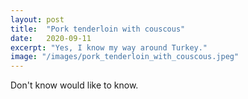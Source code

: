 ```yaml
---
layout: post
title:  "Pork tenderloin with couscous"
date:   2020-09-11
excerpt: "Yes, I know my way around Turkey."
image: "/images/pork_tenderloin_with_couscous.jpeg"
---
```


Don't know would like to know.

